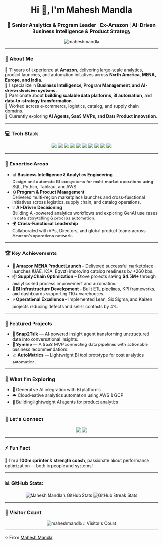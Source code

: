 <!-- Mahesh Mandla | GitHub Profile README -->
<h1 align="center">Hi 👋, I'm Mahesh Mandla</h1>
<h3 align="center">🚀 Senior Analytics & Program Leader | Ex-Amazon | AI-Driven Business Intelligence & Product Strategy</h3>

<p align="center">
  <img src="https://komarev.com/ghpvc/?username=maheshmandla&label=Profile%20views&color=0e75b6&style=flat" alt="maheshmandla" />
</p>

---

### 💫 About Me  
🔹 11 years of experience at **Amazon**, delivering large-scale analytics, product launches, and automation initiatives across **North America, MENA, Europe, and India**.  
🔹 I specialize in **Business Intelligence, Program Management, and AI-driven decision systems**.  
🔹 Passionate about **building scalable data platforms**, **BI automation**, and **data-to-strategy transformation**.  
🔹 Worked across e-commerce, logistics, catalog, and supply chain domains.  
🔹 Currently exploring **AI Agents, SaaS MVPs, and Data Product innovation**.  

---

### 💻 Tech Stack
<p align="center">
  <img src="https://img.shields.io/badge/SQL-4479A1.svg?style=for-the-badge&logo=MySQL&logoColor=white" />
  <img src="https://img.shields.io/badge/Python-FFD43B?style=for-the-badge&logo=python&logoColor=blue" />
  <img src="https://img.shields.io/badge/AWS-232F3E?style=for-the-badge&logo=amazon-aws&logoColor=white" />
  <img src="https://img.shields.io/badge/Tableau-E97627?style=for-the-badge&logo=tableau&logoColor=white" />
  <img src="https://img.shields.io/badge/PowerBI-F2C811?style=for-the-badge&logo=powerbi&logoColor=black" />
  <img src="https://img.shields.io/badge/QuickSight-FF9900?style=for-the-badge&logo=amazonaws&logoColor=white" />
  <img src="https://img.shields.io/badge/Redshift-8C4FFF?style=for-the-badge&logo=amazonaws&logoColor=white" />
  <img src="https://img.shields.io/badge/JIRA-0052CC?style=for-the-badge&logo=jira&logoColor=white" />
  <img src="https://img.shields.io/badge/Confluence-172B4D?style=for-the-badge&logo=confluence&logoColor=white" />
  <img src="https://img.shields.io/badge/GitHub-181717?style=for-the-badge&logo=github&logoColor=white" />
</p>

---

### 🧠 Expertise Areas
- 📊 **Business Intelligence & Analytics Engineering**  
  Design and automate BI ecosystems for multi-market operations using SQL, Python, Tableau, and AWS.  
- ⚙️ **Program & Product Management**  
  Delivered multi-region marketplace launches and cross-functional initiatives across logistics, supply chain, and catalog operations.  
- 💡 **AI-Driven Decisioning**  
  Building AI-powered analytics workflows and exploring GenAI use cases in data storytelling & process automation.  
- 🌍 **Cross-Functional Leadership**  
  Collaborated with VPs, Directors, and global product teams across Amazon’s operations network.  

---

### 🏆 Key Achievements
- 💼 **Amazon MENA Product Launch** – Delivered successful marketplace launches (UAE, KSA, Egypt) improving catalog readiness by +260 bps.  
- 📦 **Supply Chain Optimization** – Drove projects saving **$4.5M+** through analytics-led process improvement and automation.  
- 🧱 **BI Infrastructure Development** – Built ETL pipelines, KPI frameworks, and dashboards supporting 110+ warehouses.  
- ⚡ **Operational Excellence** – Implemented Lean, Six Sigma, and Kaizen projects reducing defects and seller contacts by 4%.  

---

### 📂 Featured Projects
- 🤖 **Snap2Talk** — AI-powered insight agent transforming unstructured data into conversational insights.  
- 💬 **Symbio** — A SaaS MVP connecting data pipelines with actionable business recommendations.  
- 📈 **AutoMetrics** — Lightweight BI tool prototype for cost analytics automation.  

---

### 🌱 What I’m Exploring
- 🧠 Generative AI integration with BI platforms  
- ☁️ Cloud-native analytics automation using AWS & GCP  
- 🧩 Building lightweight AI agents for product analytics  

---

### 💬 Let's Connect
<p align="center">
  <a href="https://www.linkedin.com/in/maheshmandla9/"><img src="https://img.shields.io/badge/LinkedIn-0077B5?style=for-the-badge&logo=linkedin&logoColor=white"/></a>
  <a href="mailto:maheshmandla@gmail.com"><img src="https://img.shields.io/badge/Email-D14836?style=for-the-badge&logo=gmail&logoColor=white"/></a>
</p>

---

### ⚡ Fun Fact  
🏃 I’m a **100m sprinter** & **strength coach**, passionate about performance optimization — both in people and systems!  

---

### 📊 GitHub Stats:
<p align="center">
  <img src="https://github-readme-stats.vercel.app/api?username=maheshmandla&show_icons=true&theme=tokyonight" alt="Mahesh Mandla's GitHub Stats" />
  <img src="https://github-readme-streak-stats.herokuapp.com/?user=maheshmandla&theme=tokyonight" alt="GitHub Streak Stats" />
</p>

---

### 🏅 Visitor Count
<p align="center">
  <img src="https://profile-counter.glitch.me/{maheshmandla}/count.svg" alt="maheshmandla :: Visitor's Count" />
</p>

---

⭐️ From [Mahesh Mandla](https://github.com/maheshmandla)
